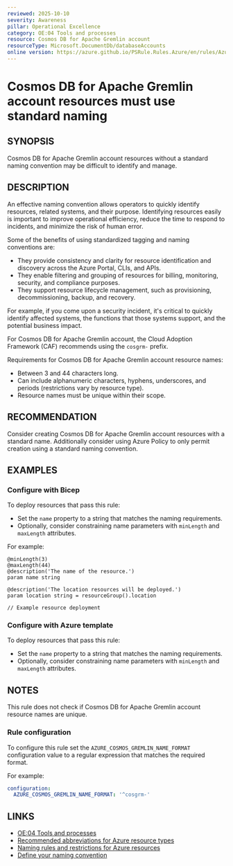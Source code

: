 ```yaml
---
reviewed: 2025-10-10
severity: Awareness
pillar: Operational Excellence
category: OE:04 Tools and processes
resource: Cosmos DB for Apache Gremlin account
resourceType: Microsoft.DocumentDb/databaseAccounts
online version: https://azure.github.io/PSRule.Rules.Azure/en/rules/Azure.Cosmos.GremlinNaming/
---
```


# Cosmos DB for Apache Gremlin account resources must use standard naming

## SYNOPSIS

Cosmos DB for Apache Gremlin account resources without a standard naming convention may be difficult to identify and manage.

## DESCRIPTION

An effective naming convention allows operators to quickly identify resources, related systems, and their purpose.
Identifying resources easily is important to improve operational efficiency, reduce the time to respond to incidents,
and minimize the risk of human error.

Some of the benefits of using standardized tagging and naming conventions are:

- They provide consistency and clarity for resource identification and discovery across the Azure Portal, CLIs, and APIs.
- They enable filtering and grouping of resources for billing, monitoring, security, and compliance purposes.
- They support resource lifecycle management, such as provisioning, decommissioning, backup, and recovery.

For example, if you come upon a security incident, it's critical to quickly identify affected systems,
the functions that those systems support, and the potential business impact.

For Cosmos DB for Apache Gremlin account, the Cloud Adoption Framework (CAF) recommends using the `cosgrm-` prefix.

Requirements for Cosmos DB for Apache Gremlin account resource names:

- Between 3 and 44 characters long.
- Can include alphanumeric characters, hyphens, underscores, and periods (restrictions vary by resource type).
- Resource names must be unique within their scope.

## RECOMMENDATION

Consider creating Cosmos DB for Apache Gremlin account resources with a standard name.
Additionally consider using Azure Policy to only permit creation using a standard naming convention.

## EXAMPLES

### Configure with Bicep

To deploy resources that pass this rule:

- Set the `name` property to a string that matches the naming requirements.
- Optionally, consider constraining name parameters with `minLength` and `maxLength` attributes.

For example:

```bicep
@minLength(3)
@maxLength(44)
@description('The name of the resource.')
param name string

@description('The location resources will be deployed.')
param location string = resourceGroup().location

// Example resource deployment
```

### Configure with Azure template

To deploy resources that pass this rule:

- Set the `name` property to a string that matches the naming requirements.
- Optionally, consider constraining name parameters with `minLength` and `maxLength` attributes.

## NOTES

This rule does not check if Cosmos DB for Apache Gremlin account resource names are unique.

<!-- caf:note name-format -->

### Rule configuration

<!-- module:config rule AZURE_COSMOS_GREMLIN_NAME_FORMAT -->

To configure this rule set the `AZURE_COSMOS_GREMLIN_NAME_FORMAT` configuration value to a regular expression
that matches the required format.

For example:

```yaml
configuration:
  AZURE_COSMOS_GREMLIN_NAME_FORMAT: '^cosgrm-'
```

## LINKS

- [OE:04 Tools and processes](https://learn.microsoft.com/azure/well-architected/operational-excellence/tools-processes)
- [Recommended abbreviations for Azure resource types](https://learn.microsoft.com/azure/cloud-adoption-framework/ready/azure-best-practices/resource-abbreviations)
- [Naming rules and restrictions for Azure resources](https://learn.microsoft.com/azure/azure-resource-manager/management/resource-name-rules)
- [Define your naming convention](https://learn.microsoft.com/azure/cloud-adoption-framework/ready/azure-best-practices/resource-naming)
